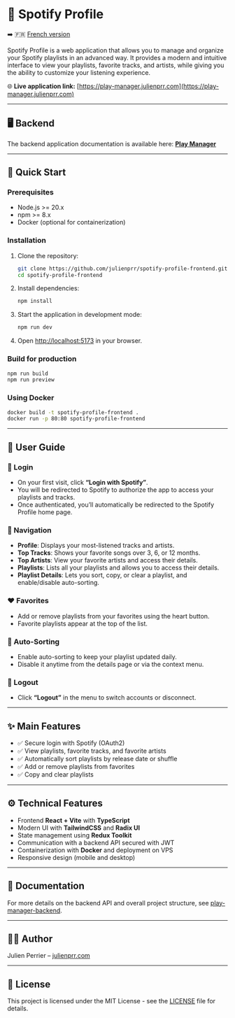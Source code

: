 # 🎵 Spotify Profile

➡️ 🇫🇷 [French version](README.fr.md)

Spotify Profile is a web application that allows you to manage and organize your Spotify playlists in an advanced way. It provides a modern and intuitive interface to view your playlists, favorite tracks, and artists, while giving you the ability to customize your listening experience.

🌐 **Live application link:**
[https://play-manager.julienprr.com](https://play-manager.julienprr.com)

---

## 🖥️ Backend

The backend application documentation is available here: [**Play Manager**](https://github.com/julienprr/play-manager-backend)

---

## 🚀 Quick Start

### Prerequisites
- Node.js >= 20.x
- npm >= 8.x
- Docker (optional for containerization)

### Installation
1. Clone the repository:
   ```bash
   git clone https://github.com/julienprr/spotify-profile-frontend.git
   cd spotify-profile-frontend
   ```
2. Install dependencies:
   ```bash
   npm install
   ```
3. Start the application in development mode:
   ```bash
   npm run dev
   ```
4. Open [http://localhost:5173](http://localhost:5173) in your browser.

### Build for production
```bash
npm run build
npm run preview
```

### Using Docker
```bash
docker build -t spotify-profile-frontend .
docker run -p 80:80 spotify-profile-frontend
```

---

## 📖 User Guide

### 🔑 Login
- On your first visit, click **“Login with Spotify”**.
- You will be redirected to Spotify to authorize the app to access your playlists and tracks.
- Once authenticated, you’ll automatically be redirected to the Spotify Profile home page.

### 🎵 Navigation
- **Profile**: Displays your most-listened tracks and artists.
- **Top Tracks**: Shows your favorite songs over 3, 6, or 12 months.
- **Top Artists**: View your favorite artists and access their details.
- **Playlists**: Lists all your playlists and allows you to access their details.
- **Playlist Details**: Lets you sort, copy, or clear a playlist, and enable/disable auto-sorting.

### ❤️ Favorites
- Add or remove playlists from your favorites using the heart button.
- Favorite playlists appear at the top of the list.

### 🔄 Auto-Sorting
- Enable auto-sorting to keep your playlist updated daily.
- Disable it anytime from the details page or via the context menu.

### 🚪 Logout
- Click **“Logout”** in the menu to switch accounts or disconnect.

---

## ✨ Main Features

- ✅ Secure login with Spotify (OAuth2)
- ✅ View playlists, favorite tracks, and favorite artists
- ✅ Automatically sort playlists by release date or shuffle
- ✅ Add or remove playlists from favorites
- ✅ Copy and clear playlists

---

## ⚙️ Technical Features

- Frontend **React + Vite** with **TypeScript**
- Modern UI with **TailwindCSS** and **Radix UI**
- State management using **Redux Toolkit**
- Communication with a backend API secured with JWT
- Containerization with **Docker** and deployment on VPS
- Responsive design (mobile and desktop)

---

## 📖 Documentation

For more details on the backend API and overall project structure, see [play-manager-backend](https://github.com/julienprr/play-manager-backend).

---

## 👨‍💻 Author

Julien Perrier – [julienprr.com](https://julienprr.com)

---

## 📜 License

This project is licensed under the MIT License - see the [LICENSE](LICENSE) file for details.
